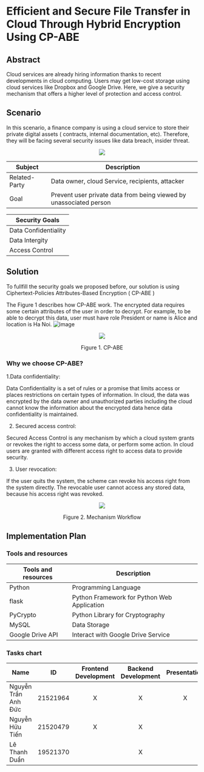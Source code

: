# Efficient and Secure File Transfer in Cloud Through Hybrid Encryption Using CP-ABE

## Abstract
Cloud services are already hiring information thanks to recent developments in cloud computing. Users may get low-cost storage using cloud services like Dropbox and Google Drive. Here, we give a security mechanism that offers a higher level of protection and access control. 

## Scenario
In this scenario, a finance company is using a cloud service to store their private digital assets ( contracts, internal documentation, etc). Therefore, they will be facing several security issues like data breach, insider threat. 


<p align="center">
  <img src="https://user-images.githubusercontent.com/92283038/231777466-f807a84c-b556-45aa-88bd-ba196d392caa.png" />
</p>

| Subject     | Description |
| ----------- | ----------- |
|Related-Party | Data owner, cloud Service, recipients, attacker|
| Goal | Prevent user private data from being viewed by unassociated person|

| Security Goals| 
| ----------- |
| Data Confidentiality | 
| Data Intergity |
| Access Control |
## Solution

To fullfill the security goals we proposed before, our solution is using Ciphertext-Policies Attributes-Based Encryption ( CP-ABE )

The Figure 1 describes how CP-ABE work. 
The encrypted data requires some certain attributes of the user in order to decrypt. For example, to be able to decrypt this data, user must have role President or name is Alice and location is Ha Noi.
![image](https://user-images.githubusercontent.com/92283038/231779474-eed588ea-849d-4eed-a5b7-8eee1ad6736a.png)


<p align="center"> 
<img src="https://user-images.githubusercontent.com/92283038/231779378-8bc46e7f-bc74-4c46-b7de-785dc02123bf.png">
<p align="center">Figure 1. CP-ABE</p>
</p>

### Why we choose CP-ABE?

1.Data confidentiality:

Data Confidentiality is a set of rules or a promise that limits access or places restrictions on certain types of information. In cloud, the data was encrypted by the data owner and unauthorized parties including the cloud cannot know the information about the encrypted data hence data confidentiality is maintained.

2. Secured access control:

Secured Access Control is any mechanism by which a cloud system grants or revokes the right to access some data, or perform some action. In cloud users are granted with different access right to access data to provide security.

3. User revocation:

If the user quits the system, the scheme can revoke his access right from the system directly. The revocable user cannot access any stored data, because his access right was revoked.


<p align="center"> 
<img src="https://user-images.githubusercontent.com/92283038/231780537-6b19041d-c456-40b8-b9a1-ff03cfb4dac0.png">
<p align="center">Figure 2. Mechanism Workflow </p>
</p>




## Implementation Plan

### Tools and resources
|   Tools and resources   | Description |
| ----------- | ----------- |
|Python | Programming Language|
| flask | Python Framework for Python Web Application | 
| PyCrypto| Python Library for Cryptography |
| MySQL | Data Storage | 
| Google Drive API | Interact with Google Drive Service | 


### Tasks chart

|   Name   | ID | Frontend Development | Backend Development| Presentation |
| ----------- | ----------- |  :----------: | :----------: | :----------: |
| Nguyễn Trần Anh Đức | 21521964 | X| X | X |
| Nguyễn Hữu Tiến | 21520479 | X | X |  |
| Lê Thanh Duẩn | 19521370 | | X | | 
